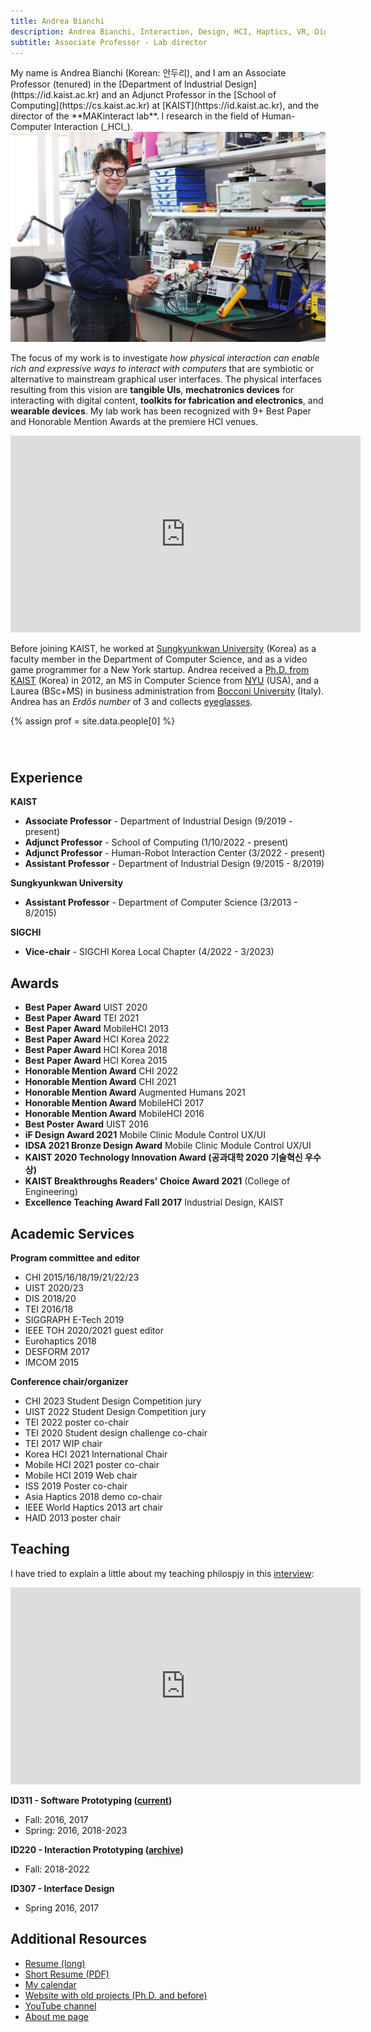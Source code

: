 ```yaml
---
title: Andrea Bianchi
description: Andrea Bianchi, Interaction, Design, HCI, Haptics, VR, Digital Fabrication, Physical computing, Prototyping tools, MAKinteract, KAIST, Korea
subtitle: Associate Professor - Lab director
---
```


<head>
<style>

    .profileImage {
        width: 70%;
    }


    @media (max-width: 600px) {
        .profileImage {
            width: 100%;
        }
    }

    .profile strong{
        color: #EE2A7C;
    }


    .links {
        flex-direction: row;
        display: flex;
        justify-content: space-between;
        width: 60%;
        margin: auto;
        margin-top: 2em;
        margin-bottom: 3em;
    }

    .links a {
        flex-grow: 1;
        display: flex;
        justify-content: center;
    }

    /*
    span.profile {
        display:flex;
        flex-direction: row-reverse;
    }

    span img {
        margin-left: 5%;
        height: 100%;
    }
    */

</style>
</head>

<span class="profile"> 
My name is Andrea Bianchi (Korean: 안두리), and I am an Associate Professor (tenured) in the [Department of Industrial Design](https://id.kaist.ac.kr) and an Adjunct Professor in the [School of Computing](https://cs.kaist.ac.kr) at [KAIST](https://id.kaist.ac.kr), and the director of the **MAKinteract lab**. I research in the field of Human-Computer Interaction (_HCI_).
</span>

<img src="/images/people/andreaHD.jpg" alt="{{prof.name}}" class="profileImage"/>

The focus of my work is to investigate _how physical interaction can enable rich and expressive ways to interact with computers_ that are symbiotic or alternative to mainstream graphical user interfaces. The physical interfaces resulting from this vision are **tangible UIs**, **mechatronics devices** for interacting with digital content, **toolkits for fabrication and electronics**, and **wearable devices**. My lab work has been recognized with 9+ Best Paper and Honorable Mention Awards at the premiere HCI venues.

<iframe width="560" height="315" src="https://www.youtube.com/embed/U54PDYC_d4A" title="YouTube video player" frameborder="0" allow="accelerometer; autoplay; clipboard-write; encrypted-media; gyroscope; picture-in-picture" allowfullscreen></iframe>

Before joining KAIST, he worked at [Sungkyunkwan University](http://www.skku.edu/eng/index.do) (Korea) as a faculty member in the Department of Computer Science, and as a video game programmer for a New York startup. Andrea received a [Ph.D. from KAIST](https://ct.kaist.ac.kr/main.php?lang=1) (Korea) in 2012, an MS in Computer Science from [NYU](http://www.nyu.edu) (USA), and a Laurea (BSc+MS) in business administration from [Bocconi University](https://www.unibocconi.eu/wps/wcm/connect/bocconi/sitopubblico_en/navigation+tree/home) (Italy). Andrea has an _Erdős number_ of 3 and collects [eyeglasses](https://www.dropbox.com/s/f9ckj7usmhk95b3/glasses.jpg?dl=0).

{% assign prof = site.data.people[0] %}

<div class="links">
<!-- <a href="{{prof.homepage}}"><i class="fas fa-3x fa-home" aria-hidden="true"></i></a> -->
<a href="http://andrea.kaist.id"><i class="fas fa-2x fa-id-badge" aria-hidden="true"></i></a>
<a href="http://github.com/{{prof.github}}"><i class="fab fa-2x fa-github" aria-hidden="true"></i></a>
<a href="https://twitter.com/{{prof.twitter}}"><i class="fab fa-2x fa-twitter" aria-hidden="true"></i></a>
<a href="https://scholar.google.co.kr/citations?user={{prof.scholar}}"><i class="fas fa-2x fa-graduation-cap" aria-hidden="true"></i></a>
<a href="#" onclick="(function(){window.open('mailto:{{ prof.email }}');})()"><i class="fas fa-2x fa-envelope"></i></a>
</div>

## Experience

**KAIST**

- **Associate Professor** - Department of Industrial Design (9/2019 - present)
- **Adjunct Professor** - School of Computing (1/10/2022 - present)
- **Adjunct Professor** - Human-Robot Interaction Center (3/2022 - present)
- **Assistant Professor** - Department of Industrial Design (9/2015 - 8/2019)

**Sungkyunkwan University**

- **Assistant Professor** - Department of Computer Science (3/2013 - 8/2015)

**SIGCHI**

- **Vice-chair** - SIGCHI Korea Local Chapter (4/2022 - 3/2023)

## Awards

- **Best Paper Award** UIST 2020
- **Best Paper Award** TEI 2021
- **Best Paper Award** MobileHCI 2013
- **Best Paper Award** HCI Korea 2022
- **Best Paper Award** HCI Korea 2018
- **Best Paper Award** HCI Korea 2015
- **Honorable Mention Award** CHI 2022
- **Honorable Mention Award** CHI 2021
- **Honorable Mention Award** Augmented Humans 2021
- **Honorable Mention Award** MobileHCI 2017
- **Honorable Mention Award** MobileHCI 2016
- **Best Poster Award** UIST 2016
- **iF Design Award 2021** Mobile Clinic Module Control UX/UI
- **IDSA 2021 Bronze Design Award** Mobile Clinic Module Control UX/UI
- **KAIST 2020 Technology Innovation Award (공과대학 2020 기술혁신 우수상)**
- **KAIST Breakthroughs Readers' Choice Award 2021** (College of Engineering)
- **Excellence Teaching Award Fall 2017** Industrial Design, KAIST

## Academic Services

**Program committee and editor**

- CHI 2015/16/18/19/21/22/23
- UIST 2020/23
- DIS 2018/20
- TEI 2016/18
- SIGGRAPH E-Tech 2019
- IEEE TOH 2020/2021 guest editor
- Eurohaptics 2018
- DESFORM 2017
- IMCOM 2015

**Conference chair/organizer**

- CHI 2023 Student Design Competition jury
- UIST 2022 Student Design Competition jury
- TEI 2022 poster co-chair
- TEI 2020 Student design challenge co-chair
- TEI 2017 WIP chair
- Korea HCI 2021 International Chair
- Mobile HCI 2021 poster co-chair
- Mobile HCI 2019 Web chair
- ISS 2019 Poster co-chair
- Asia Haptics 2018 demo co-chair
- IEEE World Haptics 2013 art chair
- HAID 2013 poster chair

## Teaching

I have tried to explain a little about my teaching philospjy in this [interview](https://youtu.be/bZnS8IFA_OQ):

<iframe width="560" height="315" src="https://www.youtube.com/embed/bZnS8IFA_OQ" title="YouTube video player" frameborder="0" allow="accelerometer; autoplay; clipboard-write; encrypted-media; gyroscope; picture-in-picture" allowfullscreen></iframe>

**ID311 - Software Prototyping ([current](https://software.prototyping.id))**

- Fall: 2016, 2017
- Spring: 2016, 2018-2023

**ID220 - Interaction Prototyping ([archive](https://sites.google.com/view/interaction-prototyping/home))**

- Fall: 2018-2022

**ID307 - Interface Design**

- Spring 2016, 2017

## Additional Resources

- [Resume (long)](http://andrea.kaist.id)
- [Short Resume (PDF)](https://www.dropbox.com/s/1oby67w9i81cnq4/CV_andrea_bianchi_onePage.pdf?dl=0)
- [My calendar](https://calendar.makinteract.com)
- [Website with old projects (Ph.D. and before)](https://alsoplantsfly.kaist.id)
- [YouTube channel](https://www.youtube.com/channel/UC5A_g3GYEGeoqBqSSJ11NoQ)
- [About me page](https://about.me/andreabianchi)
